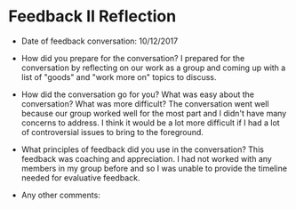 # Feedback II Reflection

* Date of feedback conversation: 10/12/2017


* How did you prepare for the conversation?
I prepared for the conversation by reflecting on our work as a group and coming up with a list of "goods" and "work more on" topics to discuss.


* How did the conversation go for you? What was easy about the conversation? What was more difficult? 
The conversation went well because our group worked well for the most part and I didn't have many concerns to address. I think it would be a lot more difficult if I had a lot of controversial issues to bring to the foreground.


* What principles of feedback did you use in the conversation?
This feedback was coaching and appreciation. I had not worked with any members in my group before and so I was unable to provide the timeline needed for evaluative feedback.


* Any other comments:
